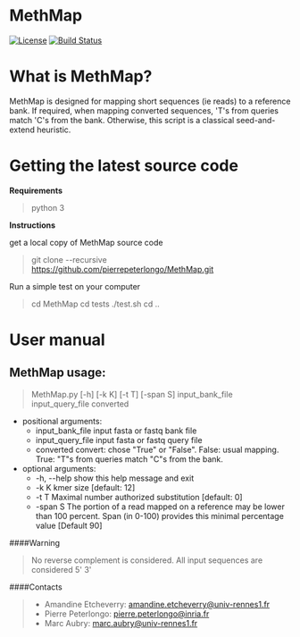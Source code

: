 

MethMap
========
[![License](http://img.shields.io/:license-affero-blue.svg)](http://www.gnu.org/licenses/agpl-3.0.en.html)
[![Build Status](https://travis-ci.org/pierrepeterlongo/MethMap.svg?branch=master)](https://travis-ci.org/pierrepeterlongo/MethMap)
# What is MethMap?

MethMap is designed for mapping short sequences (ie reads) to a reference bank. If required, when mapping converted sequences, 'T's from queries match 'C's from the bank. Otherwise, this script is a classical seed-and-extend heuristic.

# Getting the latest source code
**Requirements**

> python 3

**Instructions**

get a local copy of MethMap source code
> git clone --recursive https://github.com/pierrepeterlongo/MethMap.git

Run a simple test on your computer
> cd MethMap
> cd tests
> ./test.sh
> cd ..


# User manual

## MethMap usage:
> MethMap.py [-h] [-k K] [-t T] [-span S] input_bank_file input_query_file converted

- positional arguments:
    - input_bank_file   input fasta or fastq bank file
    - input_query_file  input fasta or fastq query file
    - converted         convert: chose "True" or "False". False: usual mapping.
                        True: "T"s from queries match "C"s from the bank.
- optional arguments:
    - -h, --help        show this help message and exit
    - -k K              kmer size [default: 12]
    - -t T              Maximal number authorized substitution [default: 0]
    - -span S           The portion of a read mapped on a reference may be lower
                        than 100 percent. Span (in 0-100) provides this minimal
                        percentage value [Default 90]




####Warning
> No reverse complement is considered. All input sequences are considered 5' 3'

####Contacts
> - Amandine Etcheverry:  amandine.etcheverry@univ-rennes1.fr
> - Pierre Peterlongo: pierre.peterlongo@inria.fr
> - Marc Aubry: marc.aubry@univ-rennes1.fr
